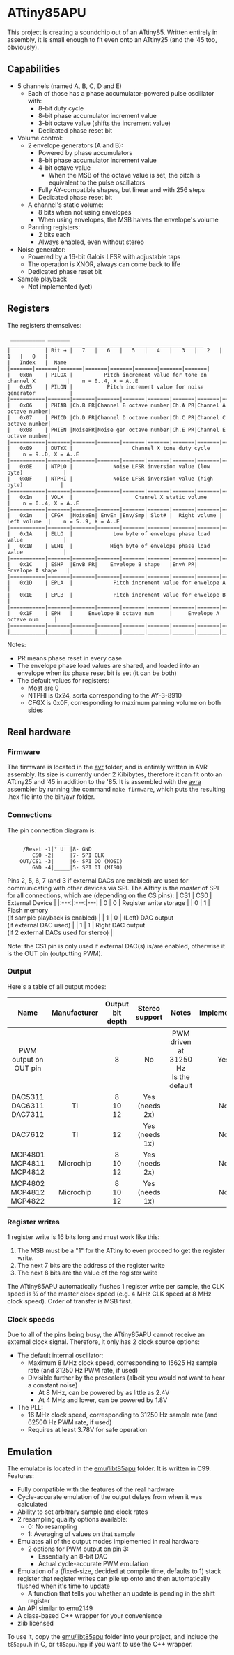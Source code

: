 # ATtiny85APU

This project is creating a soundchip out of an ATtiny85. Written entirely in assembly, it is small enough to fit even onto an ATtiny25 (and the '45 too, obviously).

## Capabilities

- 5 channels (named A, B, C, D and E)
  - Each of those has a phase accumulator-powered pulse oscillator with:
    - 8-bit duty cycle
    - 8-bit phase accumulator increment value
    - 3-bit octave value (shifts the increment value)
    - Dedicated phase reset bit
- Volume control:
  - 2 envelope generators (A and B):
    - Powered by phase accumulators
    - 8-bit phase accumulator increment value
    - 4-bit octave value
      - When the MSB of the octave value is set, the pitch is equivalent to the pulse oscillators
    - Fully AY-compatible shapes, but linear and with 256 steps
    - Dedicated phase reset bit
  - A channel's static volume:
    - 8 bits when not using envelopes
    - When using envelopes, the MSB halves the envelope's volume
  - Panning registers:
    - 2 bits each
    - Always enabled, even without stereo
- Noise generator:
  - Powered by a 16-bit Galois LFSR with adjustable taps
  - The operation is XNOR, always can come back to life
  - Dedicated phase reset bit
- Sample playback
  - Not implemented (yet)
  
## Registers

The registers themselves:

```
 ___________ _______ _______________________________________________________________
|           | Bit → |   7   |   6   |   5   |   4   |   3   |   2   |   1   |   0   |
|   Index   |  Name |=======|=======|=======|=======|=======|=======|=======|=======|
|   0x0n    | PILOX |          Pitch increment value for tone on channel X          |    n = 0..4, X = A..E
|   0x05    | PILON |           Pitch increment value for noise generator           |
|===========|=======|=======|=======|=======|=======|=======|=======|=======|=======|
|   0x06    | PHIAB |Ch.B PR|Channel B octave number|Ch.A PR|Channel A octave number|
|   0x07    | PHICD |Ch.D PR|Channel D octave number|Ch.C PR|Channel C octave number|
|   0x08    | PHIEN |NoisePR|Noise gen octave number|Ch.E PR|Channel E octave number|
|===========|=======|=======|=======|=======|=======|=======|=======|=======|=======|
|   0x09    | DUTYX |                   Channel X tone duty cycle                   |    n = 9..D, X = A..E
|===========|=======|=======|=======|=======|=======|=======|=======|=======|=======|
|   0x0E    | NTPLO |             Noise LFSR inversion value (low byte)             |
|   0x0F    | NTPHI |             Noise LFSR inversion value (high byte)            |
|===========|=======|=======|=======|=======|=======|=======|=======|=======|=======|
|   0x1n    | VOLX  |                    Channel X static volume                    |    n = 0..4, X = A..E
|===========|=======|=======|=======|=======|=======|=======|=======|=======|=======|
|   0x1n    | CFGX  |NoiseEn| EnvEn |Env/Smp| Slot# |  Right volume |  Left volume  |    n = 5..9, X = A..E
|===========|=======|=======|=======|=======|=======|=======|=======|=======|=======|
|   0x1A    | ELLO  |             Low byte of envelope phase load value             |
|   0x1B    | ELHI  |            High byte of envelope phase load value             |
|===========|=======|=======|=======|=======|=======|=======|=======|=======|=======|
|   0x1C    | ESHP  |EnvB PR|    Envelope B shape   |EnvA PR|    Envelope A shape   |
|===========|=======|=======|=======|=======|=======|=======|=======|=======|=======|
|   0x1D    | EPLA  |             Pitch increment value for envelope A              |
|   0x1E    | EPLB  |             Pitch increment value for envelope B              |
|===========|=======|=======|=======|=======|=======|=======|=======|=======|=======|
|   0x1F    | EPH   |     Envelope B octave num     |     Envelope A octave num     |
|===========|=======|=======|=======|=======|=======|=======|=======|=======|=======|
|___________|_______|_______|_______|_______|_______|_______|_______|_______|_______|

```

Notes:

- PR means phase reset in every case
- The envelope phase load values are shared, and loaded into an envelope when its phase reset bit is set (it can be both)
- The default values for registers:
  - Most are 0
  - NTPHI is 0x24, sorta corresponding to the AY-3-8910
  - CFGX is 0x0F, corresponding to maximum panning volume on both sides

## Real hardware

### Firmware

The firmware is located in the [avr](avr/) folder, and is entirely written in AVR assembly. Its size is currently under 2 Kibibytes, therefore it can fit onto an ATtiny25 and '45 in addition to the '85. It is assembled with the [avra](github.com/Ro5bert/avra) assembler by running the command `make firmware`, which puts the resulting .hex file into the bin/avr folder.

### Connections

The pin connection diagram is:

```
               __ __
     /Reset -1|° U  |8- GND
        CS0 -2|     |7- SPI CLK
    OUT/CS1 -3|     |6- SPI DO (MOSI)
        GND -4|_____|5- SPI DI (MISO)
```

Pins 2, 5, 6, 7 (and 3 if external DACs are enabled) are used for communicating with other devices via SPI. The ATtiny is the *master* of SPI for all connections, which are (depending on the CS pins):
| CS1 | CS0 | External Device |
|:---:|:---:|---|
| 0 | 0 | Register write storage |
| 0 | 1 | Flash memory<br>(if sample playback is enabled) |
| 1 | 0 | (Left) DAC output<br>(if external DAC used) |
| 1 | 1 | Right DAC output<br>(if 2 external DACs used for stereo) |

Note: the CS1 pin is only used if external DAC(s) is/are enabled, otherwise it is the OUT pin (outputting PWM).

### Output

Here's a table of all output modes:

| Name | Manufacturer | Output<br>bit depth | Stereo support | Notes | Implemented? |
|:---:|:---:|:---:|:---:|:---:|:---:|
| PWM output on OUT pin |  | 8 | No | PWM driven at 31250 Hz<br>Is the default | Yes |
| DAC5311<br>DAC6311<br>DAC7311 | TI | 8<br>10<br>12 | Yes (needs 2x) |  | No |
| DAC7612 | TI | 12 | Yes (needs 1x) |  | No |
| MCP4801<br>MCP4811<br>MCP4812 | Microchip | 8<br>10<br>12 | Yes (needs 2x) |  | No |
| MCP4802<br>MCP4812<br>MCP4822 | Microchip | 8<br>10<br>12 | Yes (needs 1x) |  | No |

### Register writes

1 register write is 16 bits long and must work like this:

1. The MSB must be a "1" for the ATtiny to even proceed to get the register write.
2. The next 7 bits are the address of the register write
3. The next 8 bits are the value of the register write

The ATtiny85APU automatically flushes 1 register write per sample, the CLK speed is ½ of the master clock speed (e.g. 4 MHz CLK speed at 8 MHz clock speed). Order of transfer is MSB first.

### Clock speeds

Due to all of the pins being busy, the ATtiny85APU cannot receive an external clock signal. Therefore, it only has 2 clock source options:

- The default internal oscillator:
  - Maximum 8 MHz clock speed, corresponding to 15625 Hz sample rate (and 31250 Hz PWM rate, if used)
  - Divisible further by the prescalers (albeit you would *not* want to hear a constant noise)
    - At 8 MHz, can be powered by as little as 2.4V
    - At 4 MHz and lower, can be powered by 1.8V
- The PLL:
  - 16 MHz clock speed, corresponding to 31250 Hz sample rate (and 62500 Hz PWM rate, if used)
  - Requires at least 3.78V for safe operation
  
## Emulation

The emulator is located in the [emu/libt85apu](emu/libt85apu/) folder. It is written in C99. Features:

- Fully compatible with the features of the real hardware
- Cycle-accurate emulation of the output delays from when it was calculated
- Ability to set arbitrary sample and clock rates
- 2 resampling quality options available:
  - 0: No resampling
  - 1: Averaging of values on that sample
- Emulates all of the output modes implemented in real hardware
  - 2 options for PWM output on pin 3:
    - Essentially an 8-bit DAC
    - Actual cycle-accurate PWM emulation
- Emulation of a (fixed-size, decided at compile time, defaults to 1) stack register that register writes can pile up onto and then automatically flushed when it's time to update
  - A function that tells you whether an update is pending in the shift register
- An API similar to emu2149
- A class-based C++ wrapper for your convenience
- zlib licensed

To use it, copy the [emu/libt85apu](emu/libt85apu/) folder into your project, and include the `t85apu.h` in C, or `t85apu.hpp` if you want to use the C++ wrapper.
